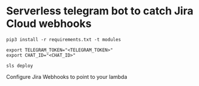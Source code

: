 # Serverless telegram bot to catch Jira Cloud webhooks

```
pip3 install -r requirements.txt -t modules
```

```
export TELEGRAM_TOKEN="<TELEGRAM_TOKEN>"
export CHAT_ID="<CHAT_ID>"
```

```
sls deploy
```

Configure Jira Webhooks to point to your lambda